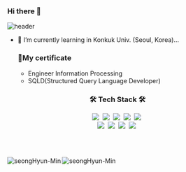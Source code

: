 ### Hi there 👋

![header](https://capsule-render.vercel.app/api?type=Waving&color=auto&height=250&section=header&text=Min%20SeongHyun&fontSize=70)




- 🌱 I’m currently learning in Konkuk Univ. (Seoul, Korea)...






  <div>
	<h3>📜My certificate</h3>
	<ul>
		<li>Engineer Information Processing</li>
		<li>SQLD(Structured Query Language Developer)</li>
	</ul>
</div>

<h3 align="center">🛠 Tech Stack 🛠</h3>

<p align="center">
  <img src="https://img.shields.io/badge/Python-3766AB?style=flat-square&logo=Python&logoColor=white"/></a>&nbsp 
  <img src="https://img.shields.io/badge/Java-007396?style=flat-square&logo=Java&logoColor=white"/></a>&nbsp 
  <img src="https://img.shields.io/badge/Spring-6DB33F?style=flat-square&logo=Spring&logoColor=white"/></a>&nbsp
  <img src="https://img.shields.io/badge/Spring Boot-6DB33F?style=flat-square&logo=Spring-Boot&logoColor=white"/></a>&nbsp
  <img src="https://img.shields.io/badge/Mysql-E6B91E?style=flat-square&logo=MySql&logoColor=white"/></a>&nbsp 
  <br> 
  <img src="https://img.shields.io/badge/IntelliJ IDEA-000000?style=flat-square&logo=IntelliJ-IDEA&logoColor=white"/></a>&nbsp
  <img src="https://img.shields.io/badge/Eclipse IDE-2C2255?style=flat-square&logo=Eclipse-IDE&logoColor=white"/></a>&nbsp
  <img src="https://img.shields.io/badge/Visual Studio Code-007ACC?style=flat-square&logo=Visual-Studio-Code&logoColor=white"/></a>&nbsp
  <img src="https://img.shields.io/badge/JUnit5-25A162?style=flat-square&logo=JUnit5&logoColor=white"/></a>&nbsp
  <br> 
</p>

<br></br>
<p><img align="left" src="https://github-readme-stats.vercel.app/api/top-langs?username=seongHyun-Min&show_icons=true&locale=en&layout=compact" alt="seongHyun-Min" /></p>
<p><img align="center" src="https://github-readme-stats.vercel.app/api?username=seongHyun-Min&show_icons=true&locale=en" alt="seongHyun-Min"/></p>

  

